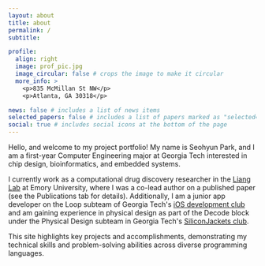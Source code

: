 ```yaml
---
layout: about
title: about
permalink: /
subtitle:

profile:
  align: right
  image: prof_pic.jpg
  image_circular: false # crops the image to make it circular
  more_info: >
    <p>835 McMillan St NW</p>
    <p>Atlanta, GA 30318</p>

news: false # includes a list of news items
selected_papers: false # includes a list of papers marked as "selected={true}"
social: true # includes social icons at the bottom of the page
---
```


Hello, and welcome to my project portfolio! My name is Seohyun Park, and I am a first-year Computer Engineering major at Georgia Tech interested in chip design, bioinformatics, and embedded systems.

I currently work as a computational drug discovery researcher in the [Liang Lab](https://med.emory.edu/departments/biochemistry/research-labs/liang/index.html) at Emory University, where I was a co-lead author on a published paper (see the Publications tab for details). Additionally, I am a junior app developer on the Loop subteam of Georgia Tech's [iOS development club](https://gtios.club/) and am gaining experience in physical design as part of the Decode block under the Physical Design subteam in Georgia Tech's [SiliconJackets club](https://siliconjackets.gt/).

This site highlights key projects and accomplishments, demonstrating my technical skills and problem-solving abilities across diverse programming languages. 
